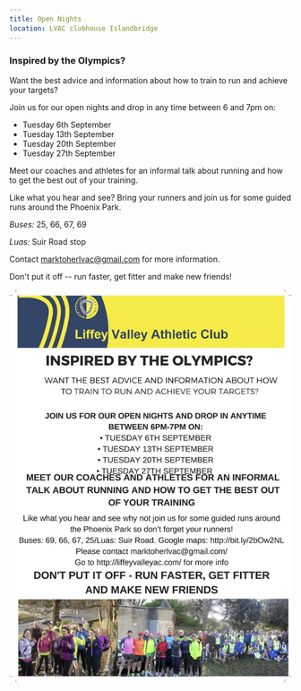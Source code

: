 ```yaml
---
title: Open Nights
location: LVAC clubhouse Islandbridge
---
```


### Inspired by the Olympics?

Want the best advice and information about how to train to run and achieve your targets?

Join us for our open nights and drop in any time between 6 and 7pm on:

- Tuesday 6th September
- Tuesday 13th September
- Tuesday 20th September
- Tuesday 27th September

Meet our coaches and athletes for an informal talk about running and how to get the best out of your training.

Like what you hear and see? Bring your runners and join us for some guided runs around the Phoenix Park.

*Buses:* 25, 66, 67, 69

*Luas:* Suir Road stop

Contact <a href="mailto:marktoherlvac@gmail.com">marktoherlvac@gmail.com</a> for more information.

Don't put it off -- run faster, get fitter and make new friends!

![open night poster](/assets/images/open-night-poster.jpg)
